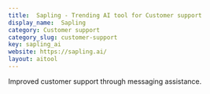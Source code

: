 ```yaml
---
title:  Sapling - Trending AI tool for Customer support
display_name:  Sapling
category: Customer support
category_slug: customer-support
key: sapling_ai
website: https://sapling.ai/
layout: aitool
---
```


Improved customer support through messaging assistance.
